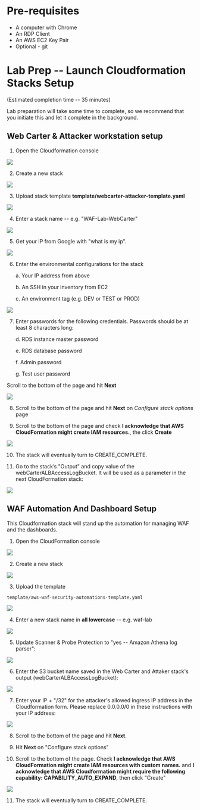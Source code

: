 Pre-requisites
==============

- A computer with Chrome
- An RDP Client
- An AWS EC2 Key Pair
- Optional - git

Lab Prep -- Launch Cloudformation Stacks Setup
==============================================

(Estimated completion time -- 35 minutes)

Lab preparation will take some time to complete, so we recommend that
you initiate this and let it complete in the background.

Web Carter & Attacker workstation setup
---------------------------------------

1.  Open the Cloudformation console

![](.//media/image10.png)    

2.  Create a new stack

![](.//media/image11.png)

3.  Upload stack template **template/webcarter-attacker-template.yaml**

![](.//media/image12.png)

4.  Enter a stack name -- e.g. "WAF-Lab-WebCarter"

![](.//media/image13.png)

5.  Get your IP from Google with "what is my ip".

![](.//media/image7.png)


6.  Enter the environmental configurations for the stack

    a.  Your IP address from above

    b.  An SSH in your inventory from EC2

    c.  An environment tag (e.g. DEV or TEST or PROD)

![](.//media/image14.png)

7.  Enter passwords for the following credentials. Passwords should be at least 8 characters long:

    d.  RDS instance master password

    e.  RDS database password

    f.  Admin password

    g.  Test user password

Scroll to the bottom of the page and hit **Next**

![](.//media/image15.png)

8.  Scroll to the bottom of the page and hit **Next** on *Configure
    stack options* page

9.  Scroll to the bottom of the page and check **I acknowledge that AWS
    CloudFormation might create IAM resources.**, the click **Create**

![](.//media/image16.png)

10.  The stack will eventually turn to CREATE\_COMPLETE.

11. Go to the stack’s "Output" and copy value of the webCarterALBAccessLogBucket. It will be used as a parameter in the next CloudFormation stack:

![](.//media/image17.png)


WAF Automation And Dashboard Setup
----------------------------------

This Cloudformation stack will stand up the automation for managing WAF
and the dashboards.

1.  Open the CloudFormation console

![](.//media/image1.png)    

2.  Create a new stack

![](.//media/image2.png)

3.  Upload the template

`template/aws-waf-security-automations-template.yaml`

![](.//media/image3.png)

4.  Enter a new stack name in **all lowercase** -- e.g. waf-lab

![](.//media/image4.png)

5.  Update Scanner & Probe Protection to "yes -- Amazon Athena log parser":

![](.//media/image5.png)

6.  Enter the S3 bucket name saved in the Web Carter and Attaker stack's output (webCarterALBAccessLogBucket):

![](.//media/image6.png)

7.  Enter your IP + "/32" for the attacker's allowed ingress IP address in the Cloudformation form. Please replace 0.0.0.0/0 in these instructions with your IP address:

![](.//media/image8.png)    

8.  Scroll to the bottom of the page and hit **Next**.

9. Hit **Next** on "Configure stack options"

10. Scroll to the bottom of the page. Check **I acknowledge that AWS CloudFormation might create IAM resources with custom names.** and **I acknowledge that AWS Cloudformation might require the following capability: CAPABILITY\_AUTO\_EXPAND**, then click "Create"

![](.//media/image9.png)

11. The stack will eventually turn to CREATE\_COMPLETE.

